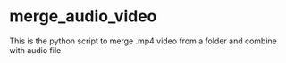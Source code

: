 # merge_audio_video
This is the python script to merge .mp4 video from a folder and combine with audio file
